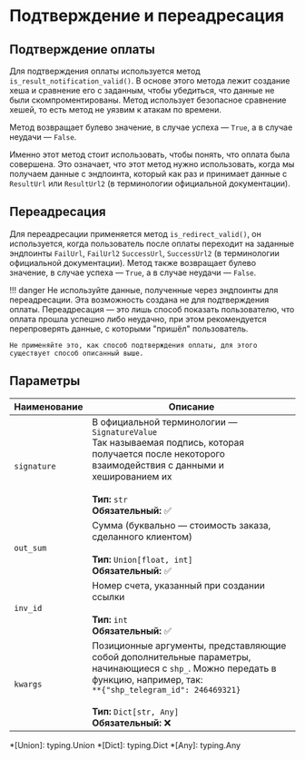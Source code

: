 # Подтверждение и переадресация

## Подтверждение оплаты

Для подтверждения оплаты используется метод `is_result_notification_valid()`. В основе этого метода лежит создание хеша и сравнение его с заданным, чтобы убедиться, что данные не были скомпроментированы. Метод использует безопасное сравнение хешей, то есть метод не уязвим к атакам по времени. 

Метод возвращает булево значение, в случае успеха — `True`, а в случае неудачи — `False`.

Именно этот метод стоит использовать, чтобы понять, что оплата была совершена. Это означает, что этот метод нужно использовать, когда мы получаем данные с эндпоинта, который как раз и принимает данные с `ResultUrl` или `ResultUrl2` (в терминологии официальной документации).


## Переадресация

Для переадресации применяется метод `is_redirect_valid()`, он используется, когда пользователь после оплаты переходит на заданные эндпоинты `FailUrl`, `FailUrl2` `SuccessUrl`, `SuccessUrl2` (в терминологии официальной документации). Метод также возвращает булево значение, в случае успеха — `True`, а в случае неудачи — `False`.



!!! danger
    Не используйте данные, полученные через эндпоинты для переадресации. Эта возможность создана не для подтверждения оплаты. Переадресация — это лишь способ показать пользователю, что оплата прошла успешно либо неудачно, при этом рекомендуется перепроверять данные, с которыми "пришёл" пользователь. 
    
    Не применяйте это, как способ подтверждения оплаты, для этого существует способ описанный выше.

## Параметры

| Наименование  | Описание |
|:----------|----------------------------------------------------------------------------------------------------------------------------------------------------------------------------------------------------|
| `signature` | В официальной терминологии — `SignatureValue`<br>Так называемая подпись, которая получается после некоторого взаимодействия с данными и хешированием их  <br><br> **Тип:** `str`  <br> **Обязательный:** ✅ |
| `out_sum` | Сумма (буквально — стоимость заказа, сделанного клиентом)  <br><br> **Тип:** `Union[float, int]`  <br> **Обязательный:** ✅ |
| `inv_id` | Номер счета, указанный при создании ссылки<br><br> **Тип:** `int`  <br> **Обязательный:** ✅ |
| `kwargs` | Позиционные аргументы, представляющие собой дополнительные параметры, начинающиеся с `shp_`. Можно передать в функцию, например, так: <br>`**{"shp_telegram_id": 246469321}`<br><br> **Тип:** `Dict[str, Any]`  <br> **Обязательный:** ❌ |


*[Union]: typing.Union
*[Dict]: typing.Dict
*[Any]: typing.Any